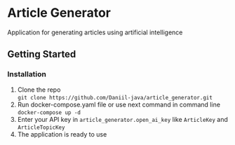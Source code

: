 # Article Generator
Application for generating articles using artificial intelligence

## Getting Started
### Installation
1. Clone the repo  
```git clone https://github.com/Daniil-java/article_generator.git``` 
2. Run docker-compose.yaml file or use next command in command line  
```docker-compose up -d```
3. Enter your API key in `article_generator.open_ai_key` like `ArticleKey` and `ArticleTopicKey`
4. The application is ready to use